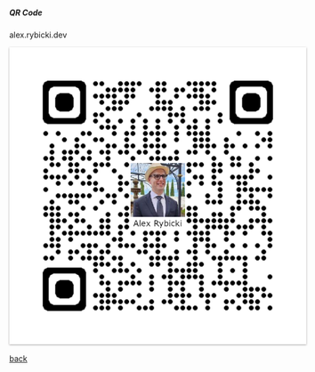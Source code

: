 ##### QR Code 
alex.rybicki.dev

<img
  src="assets/alex.rybicki.dev.png"
  alt="alex.rybicki.dev"
  title="alex.rybicki.dev"
  style="padding: 15px 15px 15px;  background-color: white;  box-shadow: 0 1px 3px rgba(34, 25, 25, 0.4); 
          -moz-box-shadow: 0 1px 2px rgba(34,25,25,0.4); 
          -webkit-box-shadow: 0 1px 3px rgba(34, 25, 25, 0.4);">
 
[back](./)
